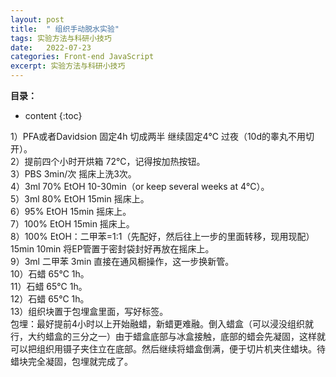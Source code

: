 ```yaml
---
layout: post
title:  " 组织手动脱水实验"
tags: 实验方法与科研小技巧
date:   2022-07-23
categories: Front-end JavaScript
excerpt: 实验方法与科研小技巧
---
```



**目录：**

* content
{:toc}

1）PFA或者Davidsion 固定4h 切成两半 继续固定4℃ 过夜（10d的睾丸不用切开）。<br>
2）提前四个小时开烘箱 72℃，记得按加热按钮。<br>
3）PBS 3min/次 摇床上洗3次。<br>
4）3ml 70% EtOH 10-30min（or keep several weeks at 4℃）。<br>
5）3ml 80% EtOH 15min 摇床上。<br>
6）95% EtOH 15min 摇床上。<br>
7）100% EtOH 15min 摇床上。<br>
8）100% EtOH：二甲苯=1:1（先配好，然后往上一步的里面转移，现用现配） 15min 10min 将EP管置于密封袋封好再放在摇床上。<br>
9）3ml 二甲苯 3min 直接在通风橱操作，这一步换新管。<br>
10）石蜡 65℃ 1h。<br>
11）石蜡 65℃ 1h。<br>
12）石蜡 65℃ 1h。<br>
13）组织块置于包埋盒里面，写好标签。<br>
包埋：最好提前4小时以上开始融蜡，新蜡更难融。倒入蜡盒（可以浸没组织就行，大约蜡盒的三分之一）由于蜡盒底部与冰盒接触，底部的蜡会先凝固，这样就可以把组织用镊子夹住立在底部。然后继续将蜡盒倒满，便于切片机夹住蜡块。待蜡块完全凝固，包埋就完成了。<br>
